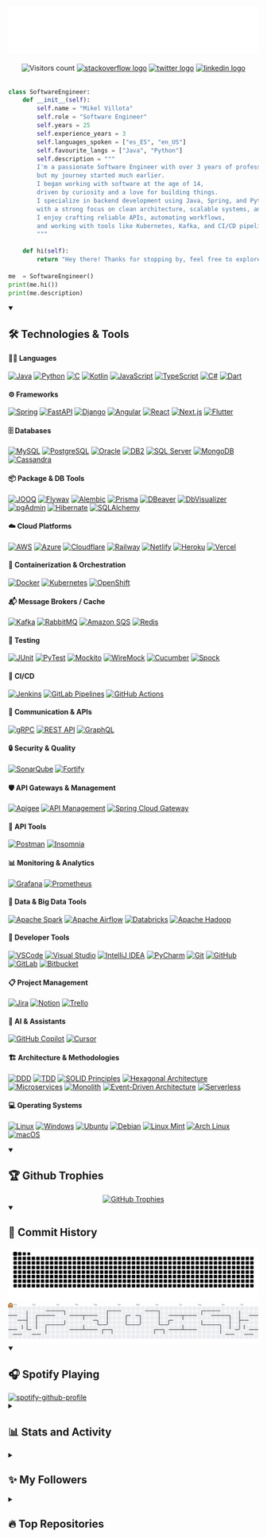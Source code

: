 <!-- [![Header](img/db.gif "Header")](https://linkedin.com/in/mikelvillota) -->

<div align="center">
  <img src="./img/intro.gif"/>
</div>

</br>

<!-- # Hey there, amigos! <img src="./img/wave.gif" width="30px" height="30px" /> -->

<!-- <div align="center">
  <h1>
    Hey there, amigos!
    <img src="./img/wave.gif" width="30px" height="30px"/>
  </h1>
</div> -->

<div align="center">
  <img src="https://visitor-badge.laobi.icu/badge?page_id=Villoh" alt="Visitors count"/>
  <a href="https://stackoverflow.com/users/30111324/villoh" target="_blank"><img src="https://img.shields.io/static/v1?message=Stackoverflow&logo=stackoverflow&label=&color=FE7A16&logoColor=white&labelColor=&style=flat-square" alt="stackoverflow logo"  /></a>
  <a href="https://x.com/Villoh_" target="_blank"><img src="https://img.shields.io/static/v1?message=Twitter&logo=twitter&label=&color=1DA1F2&logoColor=white&labelColor=&style=flat-square" alt="twitter logo"  /></a>
  <a href="https://www.linkedin.com/in/mikelvillota/" target="_blank"><img src="https://img.shields.io/static/v1?message=LinkedIn&logo=linkedin&label=&color=0077B5&logoColor=white&labelColor=&style=flat-square" alt="linkedin logo"  /></a>
</div>
</br>

```python
class SoftwareEngineer:
    def __init__(self):
        self.name = "Mikel Villota"
        self.role = "Software Engineer"
        self.years = 25
        self.experience_years = 3
        self.languages_spoken = ["es_ES", "en_US"]
        self.favourite_langs = ["Java", "Python"]
        self.description = """
        I'm a passionate Software Engineer with over 3 years of professional experience,
        but my journey started much earlier.
        I began working with software at the age of 14, 
        driven by curiosity and a love for building things.
        I specialize in backend development using Java, Spring, and Python, 
        with a strong focus on clean architecture, scalable systems, and microservices.
        I enjoy crafting reliable APIs, automating workflows, 
        and working with tools like Kubernetes, Kafka, and CI/CD pipelines.
        """

    def hi(self):
        return "Hey there! Thanks for stopping by, feel free to explore my work and reach out!"

me  = SoftwareEngineer()
print(me.hi())
print(me.description)
```


<details open>
  <summary><h2>🛠️ Technologies & Tools</h2></summary>

  <h4>🧑‍💻 Languages</h4>
  <p align="left">
    <a href="https://www.java.com/" target="_blank"><img src="https://img.shields.io/badge/Java-ED8B00?logo=openjdk&logoColor=white&style=flat-square" alt="Java" /></a>
    <a href="https://www.python.org/" target="_blank"><img src="https://img.shields.io/badge/Python-3776AB?logo=python&logoColor=white&style=flat-square" alt="Python" /></a>
    <a href="https://en.wikipedia.org/wiki/C_(programming_language)" target="_blank"><img src="https://img.shields.io/badge/C-A8B9CC?logo=c&logoColor=white&style=flat-square" alt="C" /></a>
    <a href="https://kotlinlang.org/" target="_blank"><img src="https://img.shields.io/badge/Kotlin-0095D5?logo=kotlin&logoColor=white&style=flat-square" alt="Kotlin" /></a>
    <a href="https://developer.mozilla.org/en-US/docs/Web/JavaScript" target="_blank"><img src="https://img.shields.io/badge/JavaScript-F7DF1E?logo=javascript&logoColor=black&style=flat-square" alt="JavaScript" /></a>
    <a href="https://www.typescriptlang.org/" target="_blank"><img src="https://img.shields.io/badge/TypeScript-3178C6?logo=typescript&logoColor=white&style=flat-square" alt="TypeScript" /></a>
    <a href="https://learn.microsoft.com/en-us/dotnet/csharp/" target="_blank"><img src="https://img.shields.io/badge/C%23-239120?logo=csharp&logoColor=white&style=flat-square" alt="C#" /></a>
    <a href="https://dart.dev/" target="_blank"><img src="https://img.shields.io/badge/Dart-0175C2?logo=dart&logoColor=white&style=flat-square" alt="Dart" /></a>
  </p>

  <h4>⚙️ Frameworks</h4>
  <p align="left">
    <a href="https://spring.io/" target="_blank"><img src="https://img.shields.io/badge/Spring-6DB33F?logo=spring&logoColor=white&style=flat-square" alt="Spring" /></a>
    <a href="https://fastapi.tiangolo.com/" target="_blank"><img src="https://img.shields.io/badge/FastAPI-009688?logo=fastapi&logoColor=white&style=flat-square" alt="FastAPI" /></a>
    <a href="https://www.djangoproject.com/" target="_blank"><img src="https://img.shields.io/badge/Django-092E20?logo=django&logoColor=white&style=flat-square" alt="Django" /></a>
    <a href="https://angular.io/" target="_blank"><img src="https://img.shields.io/badge/Angular-DD0031?logo=angular&logoColor=white&style=flat-square" alt="Angular" /></a>
    <a href="https://reactjs.org/" target="_blank"><img src="https://img.shields.io/badge/React-61DAFB?logo=react&logoColor=black&style=flat-square" alt="React" /></a>
    <a href="https://nextjs.org/" target="_blank"><img src="https://img.shields.io/badge/Next.js-000000?logo=next.js&logoColor=white&style=flat-square" alt="Next.js" /></a>
    <a href="https://flutter.dev/" target="_blank"><img src="https://img.shields.io/badge/Flutter-02569B?logo=flutter&logoColor=white&style=flat-square" alt="Flutter" /></a>
  </p>

  <h4>🗄️ Databases</h4>
  <p align="left">
    <a href="https://www.mysql.com/" target="_blank"><img src="https://img.shields.io/badge/MySQL-4479A1?logo=mysql&logoColor=white&style=flat-square" alt="MySQL" /></a>
    <a href="https://www.postgresql.org/" target="_blank"><img src="https://img.shields.io/badge/PostgreSQL-336791?logo=postgresql&logoColor=white&style=flat-square" alt="PostgreSQL" /></a>
    <a href="https://www.oracle.com/database/" target="_blank"><img src="https://img.shields.io/badge/Oracle-F80000?logo=oracle&logoColor=white&style=flat-square" alt="Oracle" /></a>
    <a href="https://www.ibm.com/products/db2" target="_blank"><img src="https://img.shields.io/badge/IBM%20DB2-003366?logo=ibm&logoColor=white&style=flat-square" alt="DB2" /></a>
    <a href="https://www.microsoft.com/en-us/sql-server/" target="_blank"><img src="https://img.shields.io/badge/SQL%20Server-CC2927?logo=microsoftsqlserver&logoColor=white&style=flat-square" alt="SQL Server" /></a>
    <a href="https://www.mongodb.com/" target="_blank"><img src="https://img.shields.io/badge/MongoDB-47A248?logo=mongodb&logoColor=white&style=flat-square" alt="MongoDB" /></a>
    <a href="https://cassandra.apache.org/" target="_blank"><img src="https://img.shields.io/badge/Cassandra-1287B1?logo=apachecassandra&logoColor=white&style=flat-square" alt="Cassandra" /></a>
  </p>

  <h4>📦 Package & DB Tools</h4>
  <p align="left">
    <a href="https://www.jooq.org/" target="_blank"><img src="https://img.shields.io/badge/JOOQ-D81F26?style=flat-square" alt="JOOQ" /></a>
    <a href="https://flywaydb.org/" target="_blank"><img src="https://img.shields.io/badge/Flyway-CC0000?style=flat-square" alt="Flyway" /></a>
    <a href="https://alembic.sqlalchemy.org/" target="_blank"><img src="https://img.shields.io/badge/Alembic-4B8BBE?style=flat-square" alt="Alembic" /></a>
    <a href="https://www.prisma.io/" target="_blank"><img src="https://img.shields.io/badge/Prisma-2D3748?logo=prisma&logoColor=white&style=flat-square" alt="Prisma" /></a>
    <a href="https://dbeaver.io/" target="_blank"><img src="https://img.shields.io/badge/DBeaver-372923?style=flat-square" alt="DBeaver" /></a>
    <a href="https://www.dbvis.com/" target="_blank"><img src="https://img.shields.io/badge/DbVisualizer-3984C6?style=flat-square" alt="DbVisualizer" /></a>
    <a href="https://www.pgadmin.org/" target="_blank"><img src="https://img.shields.io/badge/pgAdmin-008BB9?style=flat-square" alt="pgAdmin" /></a>
    <a href="https://hibernate.org/" target="_blank"><img src="https://img.shields.io/badge/Hibernate-59666C?logo=hibernate&logoColor=white&style=flat-square" alt="Hibernate" /></a>
    <a href="https://www.sqlalchemy.org/" target="_blank"><img src="https://img.shields.io/badge/SQLAlchemy-AD2B28?style=flat-square&logo=sqlalchemy&logoColor=white" alt="SQLAlchemy" /></a>
  </p>

  <h4>☁️ Cloud Platforms</h4>
  <p align="left">
    <a href="https://aws.amazon.com/" target="_blank"><img src="https://img.shields.io/badge/AWS-232F3E?logo=amazon-aws&logoColor=white&style=flat-square" alt="AWS" /></a>
    <a href="https://azure.microsoft.com/" target="_blank"><img src="https://img.shields.io/badge/Azure-0078D4?logo=microsoft-azure&logoColor=white&style=flat-square" alt="Azure" /></a>
    <a href="https://www.cloudflare.com/" target="_blank"><img src="https://img.shields.io/badge/Cloudflare-F38020?logo=cloudflare&logoColor=white&style=flat-square" alt="Cloudflare" /></a>
    <a href="https://railway.app/" target="_blank"><img src="https://img.shields.io/badge/Railway-0B0D0E?logo=railway&logoColor=white&style=flat-square" alt="Railway" /></a>
    <a href="https://www.netlify.com/" target="_blank"><img src="https://img.shields.io/badge/Netlify-00C7B7?logo=netlify&logoColor=white&style=flat-square" alt="Netlify" /></a>
    <a href="https://www.heroku.com/" target="_blank"><img src="https://img.shields.io/badge/Heroku-430098?logo=heroku&logoColor=white&style=flat-square" alt="Heroku" /></a>
    <a href="https://vercel.com/" target="_blank"><img src="https://img.shields.io/badge/Vercel-000000?logo=vercel&logoColor=white&style=flat-square" alt="Vercel" /></a>
  </p>

  <h4>🧰 Containerization & Orchestration</h4>
  <p align="left">
    <a href="https://www.docker.com/" target="_blank"><img src="https://img.shields.io/badge/Docker-2496ED?logo=docker&logoColor=white&style=flat-square" alt="Docker" /></a>
    <a href="https://kubernetes.io/" target="_blank"><img src="https://img.shields.io/badge/Kubernetes-326CE5?logo=kubernetes&logoColor=white&style=flat-square" alt="Kubernetes" /></a>
    <a href="https://www.openshift.com/" target="_blank"><img src="https://img.shields.io/badge/OpenShift-EE0000?logo=redhat&logoColor=white&style=flat-square" alt="OpenShift" /></a>
  </p>


  <h4>📬 Message Brokers / Cache</h4>
  <p align="left">
    <a href="https://kafka.apache.org/" target="_blank"><img src="https://img.shields.io/badge/Kafka-231F20?logo=apachekafka&logoColor=white&style=flat-square" alt="Kafka" /></a>
    <a href="https://www.rabbitmq.com/" target="_blank"><img src="https://img.shields.io/badge/RabbitMQ-FF6600?logo=rabbitmq&logoColor=white&style=flat-square" alt="RabbitMQ" /></a>
    <a href="https://aws.amazon.com/sqs/" target="_blank"><img src="https://img.shields.io/badge/Amazon%20SQS-FF9900?logo=amazonaws&logoColor=white&style=flat-square" alt="Amazon SQS" /></a>
    <a href="https://redis.io/" target="_blank"><img src="https://img.shields.io/badge/Redis-DC382D?logo=redis&logoColor=white&style=flat-square" alt="Redis" /></a>
  </p>

  <h4>🧪 Testing</h4>
  <p align="left">
    <a href="https://junit.org/" target="_blank"><img src="https://img.shields.io/badge/JUnit-25A162?logo=java&logoColor=white&style=flat-square" alt="JUnit" /></a>
    <a href="https://docs.pytest.org/" target="_blank"><img src="https://img.shields.io/badge/PyTest-0A9EDC?logo=python&logoColor=white&style=flat-square" alt="PyTest" /></a>
    <a href="https://site.mockito.org/" target="_blank"><img src="https://img.shields.io/badge/Mockito-4CAF50?logo=java&logoColor=white&style=flat-square" alt="Mockito" /></a>
    <a href="http://wiremock.org/" target="_blank"><img src="https://img.shields.io/badge/WireMock-6E4AFF?logo=java&logoColor=white&style=flat-square" alt="WireMock" /></a>
    <a href="https://cucumber.io/" target="_blank"><img src="https://img.shields.io/badge/Cucumber-23D96C?logo=cucumber&logoColor=white&style=flat-square" alt="Cucumber" /></a>
    <a href="https://spockframework.org/" target="_blank"><img src="https://img.shields.io/badge/Spock-7552CC?logo=groovy&logoColor=white&style=flat-square" alt="Spock" /></a>
  </p>

  <h4>🚀 CI/CD</h4>
  <p align="left">
    <a href="https://www.jenkins.io/" target="_blank"><img src="https://img.shields.io/badge/Jenkins-D24939?logo=jenkins&logoColor=white&style=flat-square" alt="Jenkins" /></a>
    <a href="https://docs.gitlab.com/ee/ci/" target="_blank"><img src="https://img.shields.io/badge/GitLab%20Pipelines-FC6D26?logo=gitlab&logoColor=white&style=flat-square" alt="GitLab Pipelines" /></a>
    <a href="https://github.com/features/actions" target="_blank"><img src="https://img.shields.io/badge/GitHub%20Actions-2088FF?logo=githubactions&logoColor=white&style=flat-square" alt="GitHub Actions" /></a>
  </p>

  <h4>🔌 Communication & APIs</h4>
  <p align="left">
    <a href="https://grpc.io/" target="_blank"><img src="https://img.shields.io/badge/gRPC-4285F4?logo=grpc&logoColor=white&style=flat-square" alt="gRPC" /></a>
    <a href="https://restfulapi.net/" target="_blank"><img src="https://img.shields.io/badge/REST%20API-0052CC?style=flat-square" alt="REST API" /></a>
    <a href="https://graphql.org/" target="_blank"><img src="https://img.shields.io/badge/GraphQL-E10098?logo=graphql&logoColor=white&style=flat-square" alt="GraphQL" /></a>
  </p>

  <h4>🔒 Security & Quality</h4>
  <p align="left">
    <a href="https://www.sonarsource.com/products/sonarqube/" target="_blank"><img src="https://img.shields.io/badge/SonarQube-4E9BCD?logo=sonarqube&logoColor=white&style=flat-square" alt="SonarQube" /></a>
    <a href="https://www.microfocus.com/en-us/cyberres/application-security/fortify" target="_blank"><img src="https://img.shields.io/badge/Fortify-002B5C?style=flat-square" alt="Fortify" /></a>
  </p>

  <h4>🛡️ API Gateways & Management</h4>
  <p align="left">
    <a href="https://cloud.google.com/apigee" target="_blank"><img src="https://img.shields.io/badge/Apigee-EA7E00?style=flat-square" alt="Apigee" /></a>
    <a href="https://www.ibm.com/products/api-connect" target="_blank"><img src="https://img.shields.io/badge/API%20Management-0052CC?style=flat-square" alt="API Management" /></a>
    <a href="https://spring.io/projects/spring-cloud-gateway" target="_blank"><img src="https://img.shields.io/badge/Spring%20Cloud%20Gateway-6DB33F?logo=spring&logoColor=white&style=flat-square" alt="Spring Cloud Gateway" /></a>
  </p>

  <h4>🔌 API Tools</h4>
  <p align="left">
    <a href="https://www.postman.com/" target="_blank"><img src="https://img.shields.io/badge/Postman-FF6C37?logo=postman&logoColor=white&style=flat-square" alt="Postman" /></a>
    <a href="https://insomnia.rest/" target="_blank"><img src="https://img.shields.io/badge/Insomnia-4000BF?logo=insomnia&logoColor=white&style=flat-square" alt="Insomnia" /></a>
  </p>

  <h4>📊 Monitoring & Analytics</h4>
  <p align="left">
    <a href="https://grafana.com/" target="_blank"><img src="https://img.shields.io/badge/Grafana-F46800?logo=grafana&logoColor=white&style=flat-square" alt="Grafana" /></a>
    <a href="https://prometheus.io/" target="_blank"><img src="https://img.shields.io/badge/Prometheus-E6522C?logo=prometheus&logoColor=white&style=flat-square" alt="Prometheus" /></a>
  </p>

  <h4>🧬 Data & Big Data Tools</h4>
  <p align="left">
    <a href="https://spark.apache.org/" target="_blank"><img src="https://img.shields.io/badge/Spark-E25A1C?logo=apachespark&logoColor=white&style=flat-square" alt="Apache Spark" /></a>
    <a href="https://airflow.apache.org/" target="_blank"><img src="https://img.shields.io/badge/Airflow-017CEE?logo=apacheairflow&logoColor=white&style=flat-square" alt="Apache Airflow" /></a>
    <a href="https://www.databricks.com/" target="_blank"><img src="https://img.shields.io/badge/Databricks-E67200?logo=databricks&logoColor=white&style=flat-square" alt="Databricks" /></a>
    <a href="https://hadoop.apache.org/" target="_blank"><img src="https://img.shields.io/badge/Hadoop-66CCFF?logo=apachehadoop&logoColor=white&style=flat-square" alt="Apache Hadoop" /></a>
  </p>

 <h4>🧰 Developer Tools</h4>
  <p align="left">
    <a href="https://code.visualstudio.com/" target="_blank"><img src="https://img.shields.io/badge/VSCode-007ACC?logo=visualstudiocode&logoColor=white&style=flat-square" alt="VSCode" /></a>
    <a href="https://visualstudio.microsoft.com/" target="_blank"><img src="https://img.shields.io/badge/Visual%20Studio-5C2D91?logo=visualstudio&logoColor=white&style=flat-square" alt="Visual Studio" /></a>
    <a href="https://www.jetbrains.com/idea/" target="_blank"><img src="https://img.shields.io/badge/IntelliJ%20IDEA-000000?logo=intellijidea&logoColor=white&style=flat-square" alt="IntelliJ IDEA" /></a>
    <a href="https://www.jetbrains.com/pycharm/" target="_blank"><img src="https://img.shields.io/badge/PyCharm-000000?logo=pycharm&logoColor=white&style=flat-square" alt="PyCharm" /></a>
    <a href="https://git-scm.com/" target="_blank"><img src="https://img.shields.io/badge/Git-F05032?logo=git&logoColor=white&style=flat-square" alt="Git" /></a>
    <a href="https://github.com/" target="_blank"><img src="https://img.shields.io/badge/GitHub-181717?logo=github&logoColor=white&style=flat-square" alt="GitHub" /></a>
    <a href="https://gitlab.com/" target="_blank"><img src="https://img.shields.io/badge/GitLab-FC6D26?logo=gitlab&logoColor=white&style=flat-square" alt="GitLab" /></a>
    <a href="https://bitbucket.org/" target="_blank"><img src="https://img.shields.io/badge/Bitbucket-0052CC?logo=bitbucket&logoColor=white&style=flat-square" alt="Bitbucket" /></a>
  </p>

  <h4>📋 Project Management</h4>
  <p align="left">
    <a href="https://www.atlassian.com/software/jira" target="_blank"><img src="https://img.shields.io/badge/Jira-0052CC?logo=jira&logoColor=white&style=flat-square" alt="Jira" /></a>
    <a href="https://www.notion.so/" target="_blank"><img src="https://img.shields.io/badge/Notion-000000?logo=notion&logoColor=white&style=flat-square" alt="Notion" /></a>
    <a href="https://trello.com/" target="_blank"><img src="https://img.shields.io/badge/Trello-0052CC?logo=trello&logoColor=white&style=flat-square" alt="Trello" /></a>
  </p>

  <h4>🧠 AI & Assistants</h4>
  <p align="left">
    <a href="https://github.com/features/copilot" target="_blank"><img src="https://img.shields.io/badge/GitHub%20Copilot-000000?logo=githubcopilot&logoColor=white&style=flat-square" alt="GitHub Copilot" /></a>
    <a href="https://www.cursor.so/" target="_blank"><img src="https://img.shields.io/badge/Cursor-3C82F6?logo=cursor&logoColor=white&style=flat-square" alt="Cursor" /></a>
  </p>

  <h4>🏗️ Architecture & Methodologies</h4>
  <p align="left">
    <a href="https://en.wikipedia.org/wiki/Domain-driven_design" target="_blank"><img src="https://img.shields.io/badge/DDD-0A0A0A?style=flat-square" alt="DDD" /></a>
    <a href="https://en.wikipedia.org/wiki/Test-driven_development" target="_blank"><img src="https://img.shields.io/badge/TDD-9900EF?style=flat-square" alt="TDD" /></a>
    <a href="https://en.wikipedia.org/wiki/SOLID" target="_blank"><img src="https://img.shields.io/badge/SOLID-F1C40F?style=flat-square" alt="SOLID Principles" /></a>
    <a href="https://alistair.cockburn.us/hexagonal-architecture/" target="_blank"><img src="https://img.shields.io/badge/Hexagonal%20Architecture-7F8C8D?style=flat-square" alt="Hexagonal Architecture" /></a>
    <a href="https://microservices.io/" target="_blank"><img src="https://img.shields.io/badge/Microservices-4B8BBE?style=flat-square" alt="Microservices" /></a>
    <a href="https://en.wikipedia.org/wiki/Monolithic_application" target="_blank"><img src="https://img.shields.io/badge/Monolith-AAAAAA?style=flat-square" alt="Monolith" /></a>
    <a href="https://en.wikipedia.org/wiki/Event-driven_architecture" target="_blank"><img src="https://img.shields.io/badge/Event--Driven-9B59B6?style=flat-square" alt="Event-Driven Architecture" /></a>
    <a href="https://martinfowler.com/articles/serverless.html" target="_blank"><img src="https://img.shields.io/badge/Serverless-FE7A16?style=flat-square" alt="Serverless" /></a>
  </p>

  <h4>💻 Operating Systems</h4>
  <p align="left">
    <a href="https://www.linux.org/" target="_blank"><img src="https://img.shields.io/badge/Linux-FCC624?logo=linux&logoColor=black&style=flat-square" alt="Linux" /></a>
    <a href="https://www.microsoft.com/windows" target="_blank"><img src="https://img.shields.io/badge/Windows-0078D6?logo=windows&logoColor=white&style=flat-square" alt="Windows" /></a>
    <a href="https://ubuntu.com/" target="_blank"><img src="https://img.shields.io/badge/Ubuntu-E95420?logo=ubuntu&logoColor=white&style=flat-square" alt="Ubuntu" /></a>
    <a href="https://www.debian.org/" target="_blank"><img src="https://img.shields.io/badge/Debian-A81D33?logo=debian&logoColor=white&style=flat-square" alt="Debian" /></a>
    <a href="https://linuxmint.com/" target="_blank"><img src="https://img.shields.io/badge/Mint-87CF3E?logo=linuxmint&logoColor=white&style=flat-square" alt="Linux Mint" /></a>
    <a href="https://archlinux.org/" target="_blank"><img src="https://img.shields.io/badge/Arch-1793D1?logo=archlinux&logoColor=white&style=flat-square" alt="Arch Linux" /></a>
    <a href="https://www.apple.com/macos/" target="_blank"><img src="https://img.shields.io/badge/macOS-000000?logo=apple&logoColor=white&style=flat-square" alt="macOS" /></a>
  </p>
</details>

<details open>
  <summary><h2>🏆 Github Trophies</h2></summary>
  <div align="center">
    <a href="https://github.com/ryo-ma/github-profile-trophy">
      <img src="https://github-profile-trophy.vercel.app/?username=Villoh&theme=dracula&rank=SECRET,S,AAA,AA,A,B" alt="GitHub Trophies" />
    </a>
  </div>
</details>

<details open>
  <summary><h2>📜 Commit History</h2></summary>
  <picture>
    <source media="(prefers-color-scheme: dark)" srcset="https://raw.githubusercontent.com/Villoh/Villoh/refs/heads/output_snake/github-contribution-grid-snake-dark.svg" />
    <source media="(prefers-color-scheme: light)" srcset="https://raw.githubusercontent.com/Villoh/Villoh/refs/heads/output_snake/github-contribution-grid-snake.svg" />
    <img alt="github-snake" src="https://raw.githubusercontent.com/Villoh/Villoh/refs/heads/output_snake/github-contribution-grid-snake.svg" />
  </picture>
  <picture>
    <source media="(prefers-color-scheme: dark)" srcset="https://raw.githubusercontent.com/Villoh/Villoh/output_pacman/pacman-contribution-graph-dark.svg">
    <source media="(prefers-color-scheme: light)" srcset="https://raw.githubusercontent.com/Villoh/Villoh/output_pacman/pacman-contribution-graph.svg">
    <img alt="pacman contribution graph" src="https://raw.githubusercontent.com/Villoh/Villoh/output_pacman/pacman-contribution-graph.svg">
  </picture>
</details>

<details open>
  <summary><h2>🎧 Spotify Playing</h2></summary>
  <a href="https://spotify-github-profile.kittinanx.com/api/view?uid=31iav4g6657oqojemi6docxxmyei&redirect=true">
    <img src="https://spotify-github-profile.kittinanx.com/api/view?uid=31iav4g6657oqojemi6docxxmyei&cover_image=true&theme=novatorem&show_offline=false&background_color=121212&interchange=false&bar_color=53b14f&bar_color_cover=true" alt="spotify-github-profile" />
  </a>
</details>

<details> 
  <summary><h2>📊 Stats and Activity</h2></summary>

  <h3>🔥 Streak Stats</h3>

  <!-- GitHub Readme Streak Stats - https://github.com/DenverCoder1/github-readme-streak-stats -->
  <p>
    <a href="https://github.com/DenverCoder1/github-readme-streak-stats">
      <!-- Use https://streak-stats.demolab.com or self-host with your own Vercel app - visit https://git.io/streak-stats for instructions -->
      <img title="🔥 Get streak stats for your profile at git.io/streak-stats" alt="Villoh's streak" src="https://github-readme-streak-stats-eight.vercel.app/?user=Villoh&theme=monokai-metallian&hide_border=true&short_numbers=true"/>
    </a>
    <p>🔥 Get streak stats for your profile at <a href="https://git.io/streak-stats">git.io/streak-stats</a></p>
  </p>

  <h3>💻 GitHub Profile Stats</h3>

  <!-- https://github.com/anuraghazra/github-readme-stats -->

  <a href="https://github.com/anuraghazra/github-readme-stats"><img alt="Villoh's Github Stats" src="https://github-readme-stats.vercel.app/api/?username=Villoh&show_icons=true&include_all_commits=true&count_private=true&theme=react&hide_border=true&bg_color=1F222E&title_color=F85D7F&icon_color=F8D866" height="192px"/></a>
  <a href="https://github.com/anuraghazra/github-readme-stats"><img alt="Villoh's Top Languages" src="https://github-readme-stats.vercel.app/api/top-langs/?username=Villoh&langs_count=8&layout=compact&theme=react&hide_border=true&bg_color=1F222E&title_color=F85D7F&icon_color=F8D866&hide=Jupyter%20Notebook,Roff" height="192px"/></a>
  <br/>

  <b>Note:</b> Top languages is only a metric of the languages my public code consists of and doesn't reflect experience or skill level.
  
  <!-- https://github.com/ashutosh00710/github-readme-activity-graph -->

  <a href="https://github.com/ashutosh00710/github-readme-activity-graph"><img alt="Villoh's Activity Graph" src="https://github-readme-activity-graph.vercel.app/graph/?username=Villoh&bg_color=1F222E&color=F8D866&line=F85D7F&point=FFFFFF&hide_border=true" /></a>

  <h3>⚡ Recent GitHub Activity</h3>

  <!-- https://github.com/jamesgeorge007/github-activity-readme -->
  <!--START_SECTION:activity-->
  <!--END_SECTION:activity-->
</details>

<details> 
  <summary><h2>✨ My Followers</h2></summary>
  <!--START_SECTION:top-followers-->
<table>
  <tr>
    <td align="center">
      <a href="https://github.com/TerciodeMarte">
        <img src="https://avatars2.githubusercontent.com/u/111312600" width="100px;" alt="TerciodeMarte"/>
      </a>
      <br />
      <a href="https://github.com/TerciodeMarte">Albano Díez de Paulino</a>
    </td>
    <td align="center">
      <a href="https://github.com/LuckyGenie1004">
        <img src="https://avatars2.githubusercontent.com/u/185059310" width="100px;" alt="LuckyGenie1004"/>
      </a>
      <br />
      <a href="https://github.com/LuckyGenie1004">Full-Stack Developer</a>
    </td>
    <td align="center">
      <a href="https://github.com/osvitore">
        <img src="https://avatars2.githubusercontent.com/u/91624784" width="100px;" alt="osvitore"/>
      </a>
      <br />
      <a href="https://github.com/osvitore">osvitore</a>
    </td>
    <td align="center">
      <a href="https://github.com/iiTzSenn">
        <img src="https://avatars2.githubusercontent.com/u/186762799" width="100px;" alt="iiTzSenn"/>
      </a>
      <br />
      <a href="https://github.com/iiTzSenn">iiTzSenn</a>
    </td>
    <td align="center">
      <a href="https://github.com/THIONG">
        <img src="https://avatars2.githubusercontent.com/u/66483326" width="100px;" alt="THIONG"/>
      </a>
      <br />
      <a href="https://github.com/THIONG">THIONG</a>
    </td>
    <td align="center">
      <a href="https://github.com/pkq403">
        <img src="https://avatars2.githubusercontent.com/u/66843313" width="100px;" alt="pkq403"/>
      </a>
      <br />
      <a href="https://github.com/pkq403">pkq403</a>
    </td>
  </tr>
</table>
<!--END_SECTION:top-followers-->
</details>

<details> 
  <summary><h2>🔥 Top Repositories</h2></summary>
  <a href="https://github.com/Villoh/VHub-API">
    <img src="https://github-readme-stats.vercel.app/api/pin/?username=Villoh&repo=VHub-API&show_icons=true&include_all_commits=true&count_private=true&theme=react&hide_border=true&bg_color=1F222E&title_color=F85D7F&icon_color=F8D866&show_owner=true" alt="VHub-API Repo Card" />
  </a>
  <a href="https://github.com/Villoh/caixabank-coding-challenges-round-3">
    <img src="https://github-readme-stats.vercel.app/api/pin/?username=Villoh&repo=caixabank-coding-challenges-round-3&show_icons=true&include_all_commits=true&count_private=true&theme=react&hide_border=true&bg_color=1F222E&title_color=F85D7F&icon_color=F8D866&show_owner=true" height="120" alt="caixabank-coding-challenges-round-3" />
  </a>
  <a href="https://github.com/Villoh/inditex-backend-java-logisticode">
    <img src="https://github-readme-stats.vercel.app/api/pin/?username=Villoh&repo=inditex-backend-java-logisticode&show_icons=true&include_all_commits=true&count_private=true&theme=react&hide_border=true&bg_color=1F222E&title_color=F85D7F&icon_color=F8D866&show_owner=true" alt="inditex-backend-java-logisticode" />
  </a>
  <a href="https://github.com/Villoh/Cubik-Jump">
    <img src="https://github-readme-stats.vercel.app/api/pin/?username=Villoh&repo=Cubik-Jump&show_icons=true&include_all_commits=true&count_private=true&theme=react&hide_border=true&bg_color=1F222E&title_color=F85D7F&icon_color=F8D866&show_owner=true" alt="Cubik-Jump" />
  </a>
</div>
</details>

<!-- Resources -->
<!-- snk: https://github.com/Platane/snk-->
<!-- Spotify Github Profile: https://github.com/kittinan/spotify-github-profile-->
<!-- Awesome GitHub Profile README: https://github.com/abhisheknaiidu/awesome-github-profile-readme -->
<!-- GitHub Profile Trophy: https://github.com/ryo-ma/github-profile-trophy -->
<!-- Github Readme Activity Graph: https://github.com/Ashutosh00710/github-readme-activity-graph -->
<!-- Github Readme Streak Stats: https://github.com/DenverCoder1/github-readme-streak-stats -->
<!-- Github Readme Stats: https://github.com/anuraghazra/github-readme-stats -->
<!-- Github Visitor Badge: https://github.com/hehuapei/visitor-badge -->
<!-- Shields: https://github.com/badges/shields -->